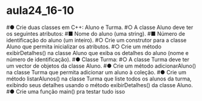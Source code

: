 # aula24_16-10

#● Crie duas classes em C++: Aluno e Turma.
#○ A classe Aluno deve ter os seguintes atributos:
#■ Nome do aluno (uma string).
#■ Número de identificação do aluno (um inteiro).
#○ Crie um construtor para a classe Aluno que permita inicializar os atributos.
#○ Crie um método exibirDetalhes() na classe Aluno que exiba os detalhes do aluno (nome e número
de identificação).
#● Classe Turma:
#○ A classe Turma deve ter um vector de objetos da classe Aluno.
#● Crie um método adicionarAluno() na classe Turma que permita adicionar um
aluno à coleção.
#● Crie um método listarAlunos() na classe Turma que liste todos os alunos da
turma, exibindo seus detalhes usando o método exibirDetalhes() da classe
Aluno.
#● Crie uma função main() pra testar tudo isso
